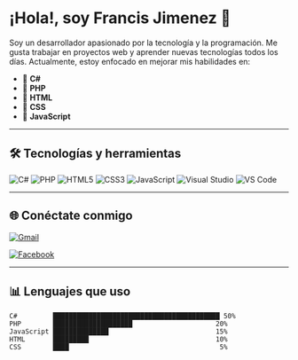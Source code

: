 # ¡Hola!, soy Francis Jimenez 👋

Soy un desarrollador apasionado por la tecnología y la programación. Me gusta trabajar en proyectos web y aprender nuevas tecnologías todos los días. Actualmente, estoy enfocado en mejorar mis habilidades en:

- 🔹 **C#**
- 🔹 **PHP**
- 🔹 **HTML**
- 🔹 **CSS**
- 🔹 **JavaScript**

---

## 🛠️ Tecnologías y herramientas

![C#](https://img.shields.io/badge/-C%23-239120?style=flat&logo=c-sharp&logoColor=white)
![PHP](https://img.shields.io/badge/-PHP-777BB4?style=flat&logo=php&logoColor=white)
![HTML5](https://img.shields.io/badge/-HTML5-E34F26?style=flat&logo=html5&logoColor=white)
![CSS3](https://img.shields.io/badge/-CSS3-1572B6?style=flat&logo=css3)
![JavaScript](https://img.shields.io/badge/-JavaScript-F7DF1E?style=flat&logo=javascript&logoColor=black)
![Visual Studio](https://img.shields.io/badge/-Visual%20Studio-5C2D91?style=flat&logo=visual-studio)
![VS Code](https://img.shields.io/badge/-VS%20Code-007ACC?style=flat&logo=visual-studio-code)

---


## 🌐 Conéctate conmigo

[![Gmail](https://img.shields.io/badge/-Gmail-EA4335?style=flat&logo=gmail&logoColor=white)](francismigueljimenezpolanco@gmail.com
)

[![Facebook](https://img.shields.io/badge/-Facebook-1877F2?style=flat&logo=facebook&logoColor=white)](https://www.facebook.com/francismiguel.jimenezpolanco)

---
## 📊 Lenguajes que uso
```text
C#         ██████████████████████████████████████████ 50%
PHP        ████████████████████                     20%
JavaScript ██████████████                           15%
HTML       █████████                                10%
CSS        ████                                      5%


